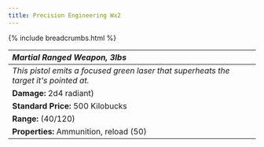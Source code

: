 ```yaml
---
title: Precision Engineering Wx2
---
```


{% include breadcrumbs.html %}

| _Martial Ranged Weapon, 3lbs_ | 
|:-------------|
| _This pistol emits a focused green laser that superheats the target it's pointed at._ | 
| **Damage:** 2d4 radiant) |
| **Standard Price:** 500 Kilobucks |
| **Range:** (40/120) |
| **Properties:** Ammunition, reload (50) |